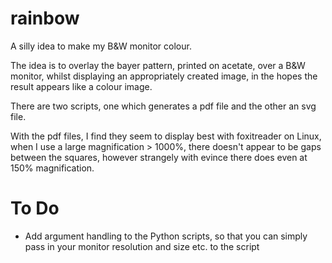# rainbow

A silly idea to make my B&W monitor colour.

The idea is to overlay the bayer pattern, printed on acetate, over a B&W monitor, whilst displaying an appropriately created image, 
in the hopes the result appears like a colour image.

There are two scripts, one which generates a pdf file and the other an svg file.

With the pdf files, I find they seem to display best with foxitreader on Linux, when I use a large magnification > 1000%, there doesn't appear 
to be gaps between the squares, however strangely with evince there does even at 150% magnification.

# To Do

* Add argument handling to the Python scripts, so that you can simply pass in your monitor resolution and size etc. to the script
